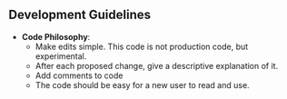 ## Development Guidelines

- **Code Philosophy**:
  - Make edits simple. This code is not production code, but experimental.
  - After each proposed change, give a descriptive explanation of it.
  - Add comments to code
  - The code should be easy for a new user to read and use.
